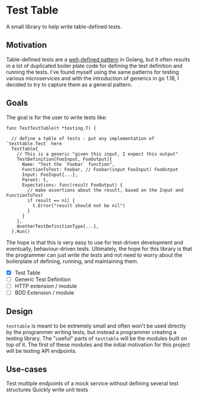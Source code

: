 # Test Table

A small library to help write table-defined tests.

## Motivation

Table-defined tests are a [well-defined pattern](https://go.dev/doc/code#Testing) in Golang, but it often results in a lot of duplicated boiler plate code for defining the test definition and running the tests. I've found myself using the same patterns for testing various microservices and with the introduction of generics in go 1.18, I decided to try to capture them as a general pattern.

## Goals

The goal is for the user to write tests like:

```golang
func TestTestTable(t *testing.T) {

  // define a table of tests - put any implementation of `testtable.Test` here
  TestTable{
    // This is a generic "given this input, I expect this output"
    TestDefinition[FooInput, FooOutput]{
      Name: "Test the `Foobar` function",
      FunctionToTest: Foobar, // Foobar(input FooInput) FooOutput
      Input: FooInput{...},
      Parent: t,
      Expectations: func(result FooOutput) {
        // make assertions about the result, based on the Input and FunctionToTest
        if result == nil {
          t.Error("result should not be nil")
        }
      }
    },
    AnotherTestDefinitionType{...},
  }.Run()
```

The hope is that this is very easy to use for test-driven development and eventually, behaviour-driven tests. Ultimately, the hope for this library is that the programmer can just _write the tests_ and not need to worry about the boilerplate of defining, running, and maintaining them.

- [x] Test Table
- [ ] Generic Test Definition
- [ ] HTTP extension / module
- [ ] BDD Extension / module

## Design

`testtable` is meant to be extremely small and often won't be used directly by the programmer writing tests, but instead a programmer creating a testing library. The "useful" parts of `testtable` will be the modules built on top of it. The first of these modules and the initial motivation for this project will be testing API endpoints.

## Use-cases

Test multiple endpoints of a mock service without defining several test structures
Quickly write unit tests